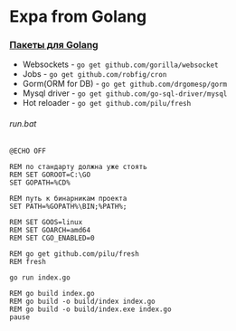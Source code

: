 # Expa from Golang

### [Пакеты для Golang](https://godoc.org/)

* Websockets - `go get github.com/gorilla/websocket`
* Jobs - `go get github.com/robfig/cron`
* Gorm(ORM for DB) - `go get github.com/drgomesp/gorm`
* Mysql driver - `go get github.com/go-sql-driver/mysql`
* Hot reloader - `go get github.com/pilu/fresh`

###### run.bat
```
@ECHO OFF

REM по стандарту должна уже стоять
REM SET GOROOT=C:\GO
SET GOPATH=%CD%

REM путь к бинарникам проекта
SET PATH=%GOPATH%\BIN;%PATH%;

REM SET GOOS=linux
REM SET GOARCH=amd64
REM SET CGO_ENABLED=0

REM go get github.com/pilu/fresh
REM fresh 

go run index.go

REM go build index.go
REM go build -o build/index index.go
REM go build -o build/index.exe index.go
pause
```


  
  
